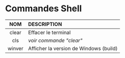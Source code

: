 # Commandes Shell

|NOM|DESCRIPTION|
|:--:|:--|
|clear|Effacer le terminal|
|cls|_voir commande "clear"_|
|winver|Afficher la version de Windows (build)|
